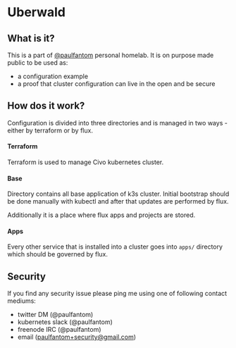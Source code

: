 # Uberwald

## What is it?

This is a part of [@paulfantom](https://github.com/paulfantom) personal homelab. It is on purpose made public to be used as:
- a configuration example
- a proof that cluster configuration can live in the open and be secure

## How dos it work?

Configuration is divided into three directories and is managed in two ways - either by terraform or by flux.

#### Terraform

Terraform is used to manage Civo kubernetes cluster.

#### Base

Directory contains all base application of k3s cluster. Initial bootstrap should be done manually with kubectl and after
that updates are performed by flux.

Additionally it is a place where flux apps and projects are stored.

#### Apps

Every other service that is installed into a cluster goes into `apps/` directory which should be governed by flux.

## Security

If you find any security issue please ping me using one of following contact mediums:
- twitter DM (@paulfantom)
- kubernetes slack (@paulfantom)
- freenode IRC (@paulfantom)
- email (paulfantom+security@gmail.com)
